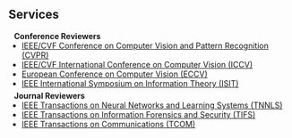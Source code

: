 ## Services

<h4 style="margin:0 10px 0;">Conference Reviewers</h4>

<ul style="margin:0 0 5px;">
  <li><a href="http://cvpr2023.thecvf.com/"><autocolor>IEEE/CVF Conference on Computer Vision and Pattern Recognition (CVPR) </autocolor></a></li>
  <li><a href="http://iccv2021.thecvf.com/"><autocolor>IEEE/CVF International Conference on Computer Vision (ICCV) </autocolor></a></li>
  <li><a href="https://eccv2022.ecva.net/"><autocolor>European Conference on Computer Vision (ECCV) </autocolor></a></li>
  <li><a href="https://2024.ieee-isit.org/"><autocolor>IEEE International Symposium on Information Theory (ISIT) </autocolor></a></li>
</ul>
<h4 style="margin:0 10px 0;">Journal Reviewers</h4>

<ul style="margin:0 0 20px;">
  <li><a href="https://ieeexplore.ieee.org/xpl/RecentIssue.jsp?punumber=5962385"><autocolor>IEEE Transactions on Neural Networks and Learning Systems (TNNLS)</autocolor></a></li>
  <li><a href="https://ieeexplore.ieee.org/xpl/RecentIssue.jsp?punumber=10206"><autocolor>IEEE Transactions on Information Forensics and Security (TIFS)</autocolor></a></li>
  <li><a href="https://ieeexplore.ieee.org/xpl/RecentIssue.jsp?punumber=26"><autocolor>IEEE Transactions on Communications (TCOM)</autocolor></a></li>
</ul>
